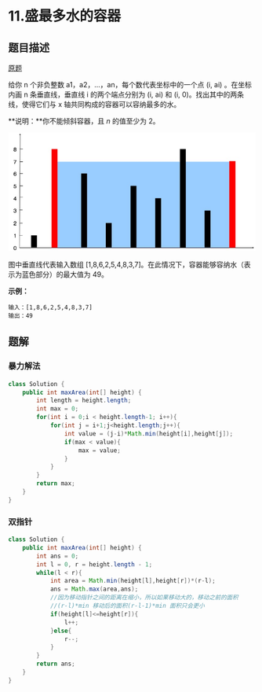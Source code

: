 # 11.盛最多水的容器

## 题目描述

[原题](https://leetcode-cn.com/problems/remove-duplicates-from-sorted-array/)

给你 n 个非负整数 a1，a2，...，an，每个数代表坐标中的一个点 \(i, ai\) 。在坐标内画 n 条垂直线，垂直线 i 的两个端点分别为 \(i, ai\) 和 \(i, 0\)。找出其中的两条线，使得它们与 x 轴共同构成的容器可以容纳最多的水。

**说明：**你不能倾斜容器，且 _n_ 的值至少为 2。

![](.gitbook/assets/image%20%282%29.png)

图中垂直线代表输入数组 \[1,8,6,2,5,4,8,3,7\]。在此情况下，容器能够容纳水（表示为蓝色部分）的最大值为 49。

**示例：**

```text
输入：[1,8,6,2,5,4,8,3,7]
输出：49
```

## 题解

### 暴力解法

```java
class Solution {
    public int maxArea(int[] height) {
        int length = height.length;
        int max = 0;
        for(int i = 0;i < height.length-1; i++){
            for(int j = i+1;j<height.length;j++){
                int value = (j-i)*Math.min(height[i],height[j]);
                if(max < value){
                    max = value;
                }
            }
        }
        return max;
    }
}
```

### 双指针

```java
class Solution {
    public int maxArea(int[] height) {
        int ans = 0;
        int l = 0, r = height.length - 1;
        while(l < r){
            int area = Math.min(height[l],height[r])*(r-l);
            ans = Math.max(area,ans);
            //因为移动指针之间的距离在缩小，所以如果移动大的，移动之前的面积
            //(r-l)*min 移动后的面积(r-l-1)*min 面积只会更小
            if(height[l]<=height[r]){
                l++;
            }else{
                r--;
            }
        }
        return ans;
    }
}
```



